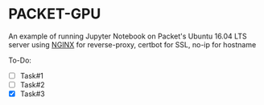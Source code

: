 # PACKET-GPU
An example of running Jupyter Notebook on Packet's Ubuntu 16.04 LTS server using [NGINX](https://www.nginx.com/) for reverse-proxy, certbot for SSL, no-ip for hostname

To-Do:

- [ ] Task#1
- [ ] Task#2
- [x] Task#3

